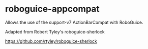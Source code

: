 roboguice-appcompat
===================

Allows the use of the support-v7 ActionBarCompat with RoboGuice.

Adapted from Robert Tyley's roboguice-sherlock

https://github.com/rtyley/roboguice-sherlock
